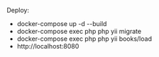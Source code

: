 Deploy:

- docker-compose up -d --build
- docker-compose exec php php yii migrate
- docker-compose exec php php yii books/load
- http://localhost:8080
